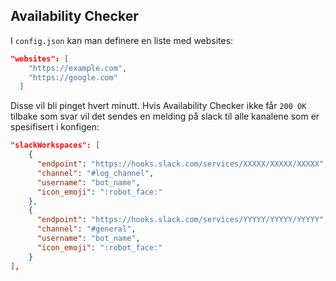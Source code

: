 ## Availability Checker
I `config.json` kan man definere en liste med websites:
```json
"websites": [
    "https://example.com",
    "https://google.com"
  ]
```

Disse vil bli pinget hvert minutt. Hvis Availability Checker ikke får `200 OK` tilbake som svar vil det sendes en melding på slack til alle kanalene som er spesifisert i konfigen:

```json
"slackWorkspaces": [
    {
      "endpoint": "https://hooks.slack.com/services/XXXXX/XXXXX/XXXXX",
      "channel": "#log_channel",
      "username": "bot_name",
      "icon_emoji": ":robot_face:"
    },
    {
      "endpoint": "https://hooks.slack.com/services/YYYYY/YYYYY/YYYYY",
      "channel": "#general",
      "username": "bot_name",
      "icon_emoji": ":robot_face:"
    }
],
```
